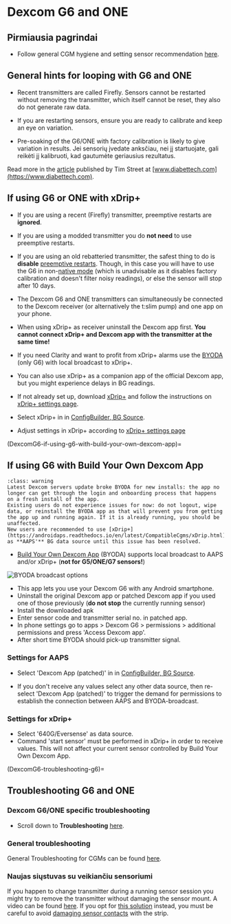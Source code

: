 # Dexcom G6 and ONE

## Pirmiausia pagrindai

-   Follow general CGM hygiene and setting sensor recommendation [here](../CompatibleCgms/GeneralCGMRecommendation.md).

## General hints for looping with G6 and ONE

- Recent transmitters are called Firefly. Sensors cannot be restarted without removing the transmitter, which itself cannot be reset, they also do not generate raw data.

- If you are restarting sensors, ensure you are ready to calibrate and keep an eye on variation.

- Pre-soaking of the G6/ONE with factory calibration is likely to give variation in results. Jei sensorių įvedate anksčiau, nei jį startuojate, gali reikėti jį kalibruoti, kad gautumėte geriausius rezultatus.

Read more in the [article](https://www.diabettech.com/artificial-pancreas/diy-looping-and-cgm/) published by Tim Street at [www.diabettech.com](https://www.diabettech.com).

## If using G6 or ONE with xDrip+

- If you are using a recent (Firefly) transmitter, preemptive restarts are **ignored**.
- If you are using a modded transmitter you do **not need** to use preemptive restarts.
-   If you are using an old rebatteried transmitter, the safest thing to do is **disable** [preemptive restarts](https://navid200.github.io/xDrip/docs/Preemptive-Restart.html). Though, in this case you will have to use the G6 in non-[native mode](https://navid200.github.io/xDrip/docs/Native-Algorithm.html) (which is unadvisable as it disables factory calibration and doesn't filter noisy readings), or else the sensor will stop after 10 days.
-   The Dexcom G6 and ONE transmitters can simultaneously be connected to the Dexcom receiver (or alternatively the t:slim pump) and one app on your phone.
-   When using xDrip+ as receiver uninstall the Dexcom app first. **You cannot connect xDrip+ and Dexcom app with the transmitter at the same time!**
-   If you need Clarity and want to profit from xDrip+ alarms use the [BYODA](#DexcomG6-if-using-g6-with-build-your-own-dexcom-app) (only G6) with local broadcast to xDrip+.
-   You can also use xDrip+ as a companion app of the official Dexcom app, but you might experience delays in BG readings.
-   If not already set up, download [xDrip+](https://github.com/NightscoutFoundation/xDrip) and follow the instructions on [xDrip+ settings page](../CompatibleCgms/xDrip.md).
-   Select xDrip+ in in [ConfigBuilder, BG Source](#Config-Builder-bg-source).

- Adjust settings in xDrip+ according to [xDrip+ settings page](../CompatibleCgms/xDrip.md)

(DexcomG6-if-using-g6-with-build-your-own-dexcom-app)=
## If using G6 with Build Your Own Dexcom App

```{admonition} No new users
:class: warning
Latest Dexcom servers update broke BYODA for new installs: the app no longer can get through the login and onboarding process that happens on a fresh install of the app. 
Existing users do not experience issues for now: do not logout, wipe data, or reinstall the BYODA app as that will prevent you from getting the app up and running again. If it is already running, you should be unaffected.
New users are recommended to use [xDrip+](https://androidaps.readthedocs.io/en/latest/CompatibleCgms/xDrip.html) as **AAPS'** BG data source until this issue has been resolved.
```

-   [Build Your Own Dexcom App](https://docs.google.com/forms/d/e/1FAIpQLScD76G0Y-BlL4tZljaFkjlwuqhT83QlFM5v6ZEfO7gCU98iJQ/viewform?fbzx=2196386787609383750) (BYODA) supports local broadcast to AAPS and/or xDrip+ (**not for** **G5/ONE/G7 sensors!**)

![BYODA broadcast options](../images/BYODA.png)

-   This app lets you use your Dexcom G6 with any Android smartphone.
-   Uninstall the original Dexcom app or patched Dexcom app if you used one of those previously (**do not stop** the currently running sensor)
-   Install the downloaded apk
-   Enter sensor code and transmitter serial no. in patched app.
-   In phone settings go to apps > Dexcom G6 > permissions > additional permissions and press 'Access Dexcom app'.
-   After short time BYODA should pick-up transmitter signal.

### Settings for AAPS

-   Select 'Dexcom App (patched)' in in [ConfigBuilder, BG Source](#Config-Builder-bg-source).

-   If you don't receive any values select any other data source, then re-select 'Dexcom App (patched)' to trigger the demand for permissions to establish the connection between AAPS and BYODA-broadcast.

### Settings for xDrip+

-   Select '640G/Eversense' as data source.
-   Command 'start sensor' must be performed in xDrip+ in order to receive values. This will not affect your current sensor controlled by Build Your Own Dexcom App.


(DexcomG6-troubleshooting-g6)=
## Troubleshooting G6 and ONE

### Dexcom G6/ONE specific troubleshooting

-   Scroll down to **Troubleshooting** [here](https://navid200.github.io/xDrip/docs/Dexcom_page.html).

### General troubleshooting

General Troubleshooting for CGMs can be found [here](#general-cgm-troubleshooting).

### Naujas siųstuvas su veikiančiu sensoriumi

If you happen to change transmitter during a running sensor session you might try to remove the transmitter without damaging the sensor mount. A video can be found [here](https://navid200.github.io/xDrip/docs/Remove-transmitter.html). If you opt for [this solution](https://youtu.be/tx-kTsrkNUM) instead, you must be careful to avoid [damaging sensor contacts](https://navid200.github.io/xDrip/docs/Petroleum-jelly-in-Dexcom-G6-Sensor.html) with the strip.
